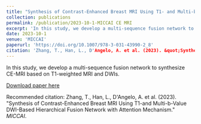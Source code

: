 ```yaml
---
title: "Synthesis of Contrast-Enhanced Breast MRI Using T1- and Multi-b-Value DWI-Based Hierarchical Fusion Network with Attention Mechanism"
collection: publications
permalink: /publication/2023-10-1-MICCAI CE MRI
excerpt: 'In this study, we develop a multi-sequence fusion network to synthesize CE-MRI based on T1-weighted MRI and DWIs.'
date: 2023-10-1
venue: 'MICCAI'
paperurl: 'https://doi.org/10.1007/978-3-031-43990-2_8'
citation: 'Zhang, T., Han, L., D'Angelo, A. et al. (2023). &quot;Synthesis of Contrast-Enhanced Breast MRI Using T1-and Multi-b-Value DWI-Based Hierarchical Fusion Network with Attention Mechanism.&quot; <i>MICCAI</i>.'
---
```

In this study, we develop a multi-sequence fusion network to synthesize CE-MRI based on T1-weighted MRI and DWIs.

[Download paper here](https://doi.org/10.1007/978-3-031-43990-2_8)

Recommended citation: Zhang, T., Han, L., D'Angelo, A. et al. (2023). "Synthesis of Contrast-Enhanced Breast MRI Using T1-and Multi-b-Value DWI-Based Hierarchical Fusion Network with Attention Mechanism." <i>MICCAI</i>.
